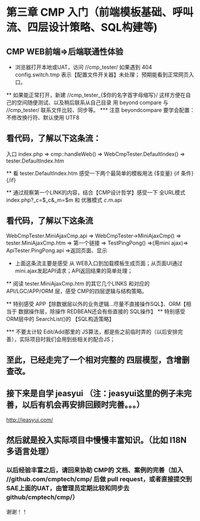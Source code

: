 # 第三章 CMP 入门（前端模板基础、呼叫流、四层设计策略、SQL构建等)

## CMP WEB前端=>后端联通性体验
* 浏览器打开本地或UAT，访问 //cmp_tester/
如果遇到 404 config.switch.tmp 表示【配置文件开关器】未处理；
预期能看到正常网页入口。

** 如果能正常打开，新建 //cmp_tester_{$你的名字首字母缩写}/
这样方便在自己的空间随便测试、以及稍后联系从自己目录 用 beyond compare 与 //cmp_tester/ 联系文件比较、同步等。
*** 注意 beyondcompare 要学会配置：不修改换行符、默认使用 UTF8

## 看代码，了解以下这条流：
入口 index.php => cmp::handleWeb() => WebCmpTester.DefaultIndex() => tester.DefaultIndex.htm

** 看 tester.DefaultIndex.htm 感受一下两个最简单的模板用法
{$变量}
{if 条件}
{/if}

** 通过观察第一个LINK的内容，结合【CMP设计哲学】感受一下 全URL模式 index.php?_c=$_c&_m=$m 和 优雅模式 $c.$m.api

## 看代码，了解以下这条流
WebCmpTester.MiniAjaxCmp.api => WebCmpTester->MiniAjaxCmp() => tester.MiniAjaxCmp.htm
=> 第一个链接 => TestPingPong() =>(用mini ajax)=> ApiTester.PingPong.api =>返回页面、显示

* 上面这条流主要是感受 从 WEB入口到加载模板生成页面；从页面UI通过mini.ajax发起API请求；API返回结果的简单处理；

** 阅读 tester.MiniAjaxCmp.htm 的其它几个LINKS 和对应的 API/LGC/APP/ORM 层，感受 CMP的四层逻辑与结构策略。

** 特别感受 APP【除数据层以外的业务逻辑...尽量不直接操作SQL】、ORM【相当于 数据操作层，除操作 REDBEAN还会有些直接的 SQL操作】
** 特别感受 ORM层中的 SearchList()的 【SQL构造策略】

*** 不要太计较 Edit/Add那里的 JS算法，都是些之前临时弄的（以后安排完善），实际项目时我们会用到些相关的配合JS；

## 至此，已经走完了一个相对完整的 四层模型，含增删查改。

## 接下来是自学 jeasyui （注：jeasyui这里的例子未完善，以后有机会再安排回顾时完善。。。）
http://jeasyui.com/

## 然后就是投入实际项目中慢慢丰富知识。（比如 I18N 多语言处理）

### 以后经验丰富之后，请回来协助 CMP的 文档、案例的完善（加入 //github.com/cmptech/cmp/ 后做 pull request，或者直接提交到 SAE上面的UAT，由管理员定期比较和同步去 github/cmptech/cmp/）

谢谢！！

